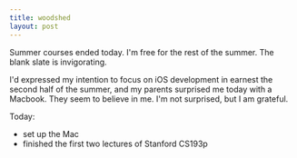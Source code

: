 ```yaml
---
title: woodshed
layout: post
---
```

Summer courses ended today. 
I'm free for the rest of the summer. 
The blank slate is invigorating.

I'd expressed my intention to focus on iOS development in earnest the second half of the summer, and my parents surprised me today with a Macbook. They seem to believe in me. I'm not surprised, but I am grateful.

Today:

- set up the Mac
- finished the first two lectures of Stanford CS193p

